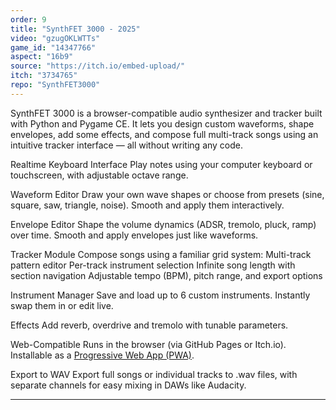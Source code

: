 ```yaml
---
order: 9
title: "SynthFET 3000 - 2025"
video: "gzugOKLWTTs"
game_id: "14347766"
aspect: "16b9"
source: "https://itch.io/embed-upload/"
itch: "3734765"
repo: "SynthFET3000"
---
```


SynthFET 3000 is a browser-compatible audio synthesizer and tracker built with Python and Pygame CE. It lets you design custom waveforms, shape envelopes, add some effects, and compose full multi-track songs using an intuitive tracker interface — all without writing any code.

Realtime Keyboard Interface Play notes using your computer keyboard or touchscreen, with adjustable octave range.

Waveform Editor Draw your own wave shapes or choose from presets (sine, square, saw, triangle, noise). Smooth and apply them interactively.

Envelope Editor Shape the volume dynamics (ADSR, tremolo, pluck, ramp) over time. Smooth and apply envelopes just like waveforms.

Tracker Module Compose songs using a familiar grid system:
    Multi-track pattern editor
    Per-track instrument selection
    Infinite song length with section navigation
    Adjustable tempo (BPM), pitch range, and export options

Instrument Manager Save and load up to 6 custom instruments. Instantly swap them in or edit live.

Effects Add reverb, overdrive and tremolo with tunable parameters.

Web-Compatible Runs in the browser (via GitHub Pages or Itch.io). Installable as a [Progressive Web App (PWA)](https://finfetchannel.github.io/SynthFET3000/).

Export to WAV Export full songs or individual tracks to .wav files, with separate channels for easy mixing in DAWs like Audacity.

---
